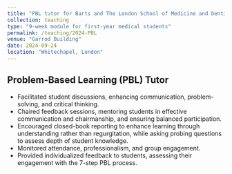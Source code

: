 ```yaml
---
title: "PBL tutor for Barts and The London School of Medicine and Dentistry"
collection: teaching
type: "9-week module for first-year medical students"
permalink: /teaching/2024-PBL
venue: "Garrod Building"
date: 2024-09-24
location: "Whitechapel, London"
---
```

## Problem-Based Learning (PBL) Tutor

- Facilitated student discussions, enhancing communication, problem-solving, and critical thinking.
- Chaired feedback sessions, mentoring students in effective communication and chairmanship, and ensuring balanced participation. 
- Encouraged closed-book reporting to enhance learning through understanding rather than regurgitation, while asking probing questions to assess depth of student knowledge.
- Monitored attendance, professionalism, and group engagement.
- Provided individualized feedback to students, assessing their engagement with the 7-step PBL process.

